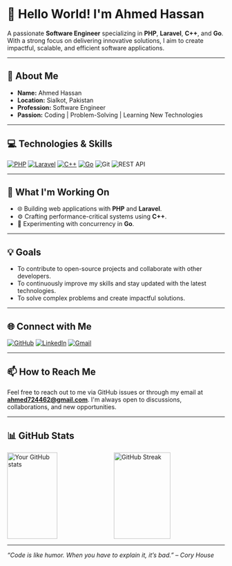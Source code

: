 # 👋 Hello World! I'm Ahmed Hassan

A passionate **Software Engineer** specializing in **PHP**, **Laravel**, **C++**, and **Go**. With a strong focus on delivering innovative solutions, I aim to create impactful, scalable, and efficient software applications.

---

## 🌟 About Me

- **Name:** Ahmed Hassan  
- **Location:** Sialkot, Pakistan  
- **Profession:** Software Engineer  
- **Passion:** Coding | Problem-Solving | Learning New Technologies  

---

## 💻 Technologies & Skills

[![PHP](https://img.shields.io/badge/PHP-Web%20Development-blue?style=for-the-badge&logo=php)]() [![Laravel](https://img.shields.io/badge/Laravel-Web%20Framework-red?style=for-the-badge&logo=laravel)]() [![C++](https://img.shields.io/badge/C++-Programming-brightgreen?style=for-the-badge&logo=cplusplus)]() [![Go](https://img.shields.io/badge/Go-Programming-yellow?style=for-the-badge&logo=go)]() ![Git](https://img.shields.io/badge/Git-Version%20Control-orange?style=for-the-badge&logo=git) ![REST API](https://img.shields.io/badge/REST%20API-Integration-lightgrey?style=for-the-badge&logo=api)

---

## 🚀 What I'm Working On

- 🌐 Building web applications with **PHP** and **Laravel**.  
- ⚙️ Crafting performance-critical systems using **C++**.  
- 🔄 Experimenting with concurrency in **Go**.  

---

## 💡 Goals

- To contribute to open-source projects and collaborate with other developers.
- To continuously improve my skills and stay updated with the latest technologies.
- To solve complex problems and create impactful solutions.

---

## 🌐 Connect with Me

[![GitHub](https://img.shields.io/badge/GitHub-Profile-black?style=for-the-badge&logo=github)](https://github.com/ahmmeddd) [![LinkedIn](https://img.shields.io/badge/LinkedIn-Profile-blue?style=for-the-badge&logo=linkedin)](https://www.linkedin.com/in/ahmed-hassan-23b59b279/) [![Gmail](https://img.shields.io/badge/Gmail-Contact-red?style=for-the-badge&logo=gmail)](mailto:ahmed724462@gmail.com)

---

## 📫 How to Reach Me

Feel free to reach out to me via GitHub issues or through my email at **ahmed724462@gmail.com**. I'm always open to discussions, collaborations, and new opportunities.

---

## 📊 GitHub Stats

<div style="display: flex; justify-content: space-between;">
  <img src="https://github-readme-stats.vercel.app/api?username=ahmmeddd&show_icons=true&theme=radical" alt="Your GitHub stats" style="height: 200px; width: 48%;" />
  <img src="https://streak-stats.demolab.com/?user=ahmmeddd&theme=radical" alt="GitHub Streak" style="height: 200px; width: 51%;" />
</div>

---

_“Code is like humor. When you have to explain it, it’s bad.” – Cory House_
